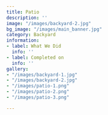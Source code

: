 ```yaml
---
title: Patio
description: ''
image: "/images/backyard-2.jpg"
bg_image: "/images/main_banner.jpg"
category: Backyard
information:
- label: What We Did
  info: ''
- label: Completed on
  info: ''
gallery:
- "/images/backyard-1.jpg"
- "/images/backyard-2.jpg"
- "/images/patio-1.png"
- "/images/patio-2.png"
- "/images/patio-3.png"

---
```


